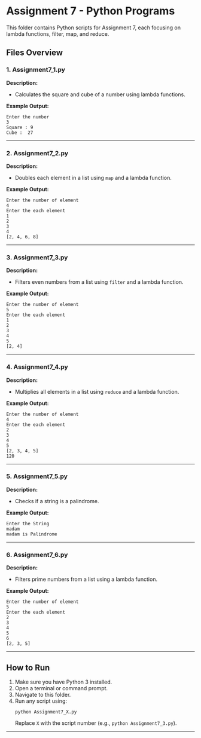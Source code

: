 # Assignment 7 - Python Programs

This folder contains Python scripts for Assignment 7, each focusing on lambda functions, filter, map, and reduce.

## Files Overview

### 1. Assignment7_1.py

**Description:**  
- Calculates the square and cube of a number using lambda functions.

**Example Output:**
```
Enter the number
3
Square : 9
Cube :  27
```

---

### 2. Assignment7_2.py

**Description:**  
- Doubles each element in a list using `map` and a lambda function.

**Example Output:**
```
Enter the number of element
4
Enter the each element
1
2
3
4
[2, 4, 6, 8]
```

---

### 3. Assignment7_3.py

**Description:**  
- Filters even numbers from a list using `filter` and a lambda function.

**Example Output:**
```
Enter the number of element
5
Enter the each element
1
2
3
4
5
[2, 4]
```

---

### 4. Assignment7_4.py

**Description:**  
- Multiplies all elements in a list using `reduce` and a lambda function.

**Example Output:**
```
Enter the number of element
4
Enter the each element
2
3
4
5
[2, 3, 4, 5]
120
```

---

### 5. Assignment7_5.py

**Description:**  
- Checks if a string is a palindrome.

**Example Output:**
```
Enter the String
madam
madam is Palindrome
```

---

### 6. Assignment7_6.py

**Description:**  
- Filters prime numbers from a list using a lambda function.

**Example Output:**
```
Enter the number of element
5
Enter the each element
2
3
4
5
6
[2, 3, 5]
```

---

## How to Run

1. Make sure you have Python 3 installed.
2. Open a terminal or command prompt.
3. Navigate to this folder.
4. Run any script using:
   ```
   python Assignment7_X.py
   ```
   Replace `X` with the script number (e.g., `python Assignment7_3.py`).

---
